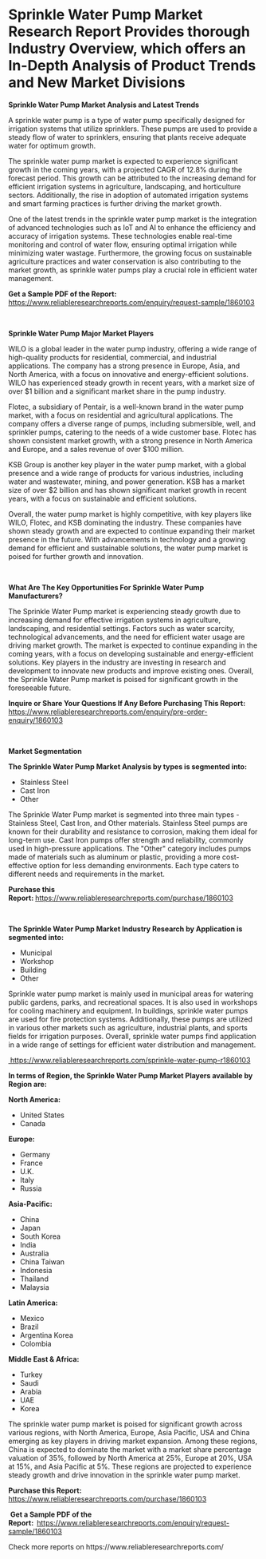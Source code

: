<p><h1>Sprinkle Water Pump Market Research Report Provides thorough Industry Overview, which offers an In-Depth Analysis of Product Trends and New Market Divisions</h1></p><p><strong>Sprinkle Water Pump Market Analysis and Latest Trends</strong></p>
<p><p>A sprinkle water pump is a type of water pump specifically designed for irrigation systems that utilize sprinklers. These pumps are used to provide a steady flow of water to sprinklers, ensuring that plants receive adequate water for optimum growth.</p><p>The sprinkle water pump market is expected to experience significant growth in the coming years, with a projected CAGR of 12.8% during the forecast period. This growth can be attributed to the increasing demand for efficient irrigation systems in agriculture, landscaping, and horticulture sectors. Additionally, the rise in adoption of automated irrigation systems and smart farming practices is further driving the market growth.</p><p>One of the latest trends in the sprinkle water pump market is the integration of advanced technologies such as IoT and AI to enhance the efficiency and accuracy of irrigation systems. These technologies enable real-time monitoring and control of water flow, ensuring optimal irrigation while minimizing water wastage. Furthermore, the growing focus on sustainable agriculture practices and water conservation is also contributing to the market growth, as sprinkle water pumps play a crucial role in efficient water management.</p></p>
<p><strong>Get a Sample PDF of the Report:&nbsp;</strong> <a href="https://www.reliableresearchreports.com/enquiry/request-sample/1860103">https://www.reliableresearchreports.com/enquiry/request-sample/1860103</a></p>
<p>&nbsp;</p>
<p><strong>Sprinkle Water Pump Major Market Players</strong></p>
<p><p>WILO is a global leader in the water pump industry, offering a wide range of high-quality products for residential, commercial, and industrial applications. The company has a strong presence in Europe, Asia, and North America, with a focus on innovative and energy-efficient solutions. WILO has experienced steady growth in recent years, with a market size of over $1 billion and a significant market share in the pump industry.</p><p>Flotec, a subsidiary of Pentair, is a well-known brand in the water pump market, with a focus on residential and agricultural applications. The company offers a diverse range of pumps, including submersible, well, and sprinkler pumps, catering to the needs of a wide customer base. Flotec has shown consistent market growth, with a strong presence in North America and Europe, and a sales revenue of over $100 million.</p><p>KSB Group is another key player in the water pump market, with a global presence and a wide range of products for various industries, including water and wastewater, mining, and power generation. KSB has a market size of over $2 billion and has shown significant market growth in recent years, with a focus on sustainable and efficient solutions.</p><p>Overall, the water pump market is highly competitive, with key players like WILO, Flotec, and KSB dominating the industry. These companies have shown steady growth and are expected to continue expanding their market presence in the future. With advancements in technology and a growing demand for efficient and sustainable solutions, the water pump market is poised for further growth and innovation.</p></p>
<p>&nbsp;</p>
<p><strong>What Are The Key Opportunities For Sprinkle Water Pump Manufacturers?</strong></p>
<p><p>The Sprinkle Water Pump market is experiencing steady growth due to increasing demand for effective irrigation systems in agriculture, landscaping, and residential settings. Factors such as water scarcity, technological advancements, and the need for efficient water usage are driving market growth. The market is expected to continue expanding in the coming years, with a focus on developing sustainable and energy-efficient solutions. Key players in the industry are investing in research and development to innovate new products and improve existing ones. Overall, the Sprinkle Water Pump market is poised for significant growth in the foreseeable future.</p></p>
<p><strong>Inquire or Share Your Questions If Any Before Purchasing This Report:</strong> <a href="https://www.reliableresearchreports.com/enquiry/pre-order-enquiry/1860103">https://www.reliableresearchreports.com/enquiry/pre-order-enquiry/1860103</a></p>
<p>&nbsp;</p>
<p><strong>Market Segmentation</strong></p>
<p><strong>The Sprinkle Water Pump Market Analysis by types is segmented into:</strong></p>
<p><ul><li>Stainless Steel</li><li>Cast Iron</li><li>Other</li></ul></p>
<p><p>The Sprinkle Water Pump market is segmented into three main types - Stainless Steel, Cast Iron, and Other materials. Stainless Steel pumps are known for their durability and resistance to corrosion, making them ideal for long-term use. Cast Iron pumps offer strength and reliability, commonly used in high-pressure applications. The "Other" category includes pumps made of materials such as aluminum or plastic, providing a more cost-effective option for less demanding environments. Each type caters to different needs and requirements in the market.</p></p>
<p><strong>Purchase this Report:&nbsp;</strong><a href="https://www.reliableresearchreports.com/purchase/1860103">https://www.reliableresearchreports.com/purchase/1860103</a></p>
<p>&nbsp;</p>
<p><strong>The Sprinkle Water Pump Market Industry Research by Application is segmented into:</strong></p>
<p><ul><li>Municipal</li><li>Workshop</li><li>Building</li><li>Other</li></ul></p>
<p><p>Sprinkle water pump market is mainly used in municipal areas for watering public gardens, parks, and recreational spaces. It is also used in workshops for cooling machinery and equipment. In buildings, sprinkle water pumps are used for fire protection systems. Additionally, these pumps are utilized in various other markets such as agriculture, industrial plants, and sports fields for irrigation purposes. Overall, sprinkle water pumps find application in a wide range of settings for efficient water distribution and management.</p></p>
<p><a href="https://www.reliableresearchreports.com/sprinkle-water-pump-r1860103">&nbsp;https://www.reliableresearchreports.com/sprinkle-water-pump-r1860103</a></p>
<p><strong>In terms of Region, the Sprinkle Water Pump Market Players available by Region are:</strong></p>
<p>
    <p> <strong> North America: </strong>
        <ul>
            <li>United States</li>
            <li>Canada</li>
        </ul>
        </p> 
    <p> <strong> Europe: </strong>
        <ul>
            <li>Germany</li>
            <li>France</li>
            <li>U.K.</li>
            <li>Italy</li>
            <li>Russia</li>
        </ul>
        </p> 
    <p> <strong> Asia-Pacific: </strong>
        <ul>
            <li>China</li>
            <li>Japan</li>
            <li>South Korea</li>
            <li>India</li>
            <li>Australia</li>
            <li>China Taiwan</li>
            <li>Indonesia</li>
            <li>Thailand</li>
            <li>Malaysia</li>
        </ul>
        </p> 
    <p> <strong> Latin America: </strong>
        <ul>
            <li>Mexico</li>
            <li>Brazil</li>
            <li>Argentina Korea</li>
            <li>Colombia</li>
        </ul>
        </p> 
    <p> <strong> Middle East & Africa: </strong>
        <ul>
            <li>Turkey</li>
            <li>Saudi</li>
            <li>Arabia</li>
            <li>UAE</li>
            <li>Korea</li>
        </ul>
    </p>
    </p>
<p><p>The sprinkle water pump market is poised for significant growth across various regions, with North America, Europe, Asia Pacific, USA and China emerging as key players in driving market expansion. Among these regions, China is expected to dominate the market with a market share percentage valuation of 35%, followed by North America at 25%, Europe at 20%, USA at 15%, and Asia Pacific at 5%. These regions are projected to experience steady growth and drive innovation in the sprinkle water pump market.</p></p>
<p><strong>Purchase this Report: </strong><a href="https://www.reliableresearchreports.com/purchase/1860103">https://www.reliableresearchreports.com/purchase/1860103</a></p>
<p>&nbsp;<strong>Get a Sample PDF of the Report:&nbsp;&nbsp;</strong><a href="https://www.reliableresearchreports.com/enquiry/request-sample/1860103">https://www.reliableresearchreports.com/enquiry/request-sample/1860103</a></p>
<p><strong></strong></p>
<p>Check more reports on https://www.reliableresearchreports.com/</p>